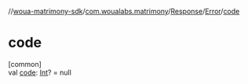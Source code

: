 //[woua-matrimony-sdk](../../../../index.md)/[com.woualabs.matrimony](../../index.md)/[Response](../index.md)/[Error](index.md)/[code](code.md)

# code

[common]\
val [code](code.md): [Int](https://kotlinlang.org/api/latest/jvm/stdlib/kotlin/-int/index.html)? = null
